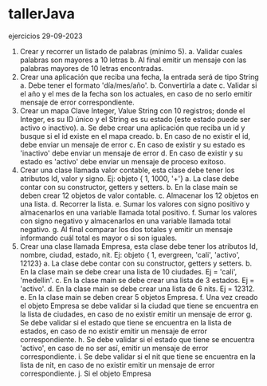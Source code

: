 # tallerJava
ejercicios 29-09-2023

1. Crear y recorrer un listado de palabras (mínimo 5).
a. Validar cuales palabras son mayores a 10 letras
b. Al final emitir un mensaje con las palabras mayores de 10 letras encontradas.
2. Crear una aplicación que reciba una fecha, la entrada será de tipo String
a. Debe tener el formato 'día/mes/año'.
b. Convertirla a date
c. Validar si el año y el mes de la fecha son los actuales, en caso de no serlo emitir mensaje
de error correspondiente.
3. Crear un mapa Clave Integer, Value String con 10 registros; donde el Integer, es su ID único y
el String es su estado (este estado puede ser activo o inactivo).
a. Se debe crear una aplicación que reciba un id y busque si el id existe en el mapa creado.
b. En caso de no existir el id, debe enviar un mensaje de error
c. En caso de existir y su estado es 'inactivo' debe enviar un mensaje de error
d. En caso de existir y su estado es 'activo' debe enviar un mensaje de proceso exitoso.
4. Crear una clase llamada valor contable, esta clase debe tener los atributos Id, valor y signo.
Ej: objeto { 1, 1000, '+'}
a. La clase debe contar con su constructor, getters y setters.
b. En la clase main se deben crear 12 objetos de valor contable.
c. Almacenar los 12 objetos en una lista.
d. Recorrer la lista.
e. Sumar los valores con signo positivo y almacenarlos en una variable llamada total positivo.
f. Sumar los valores con signo negativo y almacenarlos en una variable llamada total
negativo.
g. Al final comparar los dos totales y emitir un mensaje informando cuál total es mayor o si
son iguales.
5. Crear una clase llamada Empresa, esta clase debe tener los atributos Id, nombre,
ciudad, estado, nit.
Ej: objeto { 1, evergreen, 'cali', 'activo', 12123}
a. La clase debe contar con su constructor, getters y setters.
b. En la clase main se debe crear una lista de 10 ciudades.
Ej = 'cali', 'medellin'.
c. En la clase main se debe crear una lista de 3 estados.
Ej = 'activo'.
d. En la clase main se debe crear una lista de 6 nits.
Ej = 12312.
e. En la clase main se deben crear 5 objetos Empresa.
f. Una vez creado el objeto Empresa se debe validar si la ciudad que tiene se encuentra en la
lista de ciudades, en caso de no existir emitir un mensaje de error
g. Se debe validar si el estado que tiene se encuentra en la lista de estados, en caso de no
existir emitir un mensaje de error correspondiente.
h. Se debe validar si el estado que tiene se encuentra 'activo', en caso de no ser así, emitir un
mensaje de error correspondiente.
i. Se debe validar si el nit que tiene se encuentra en la lista de nit, en caso de no existir emitir
un mensaje de error correspondiente.
j. Si el objeto Empresa
